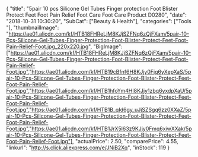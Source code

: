 {
	"title": "5pair  10 pcs Silicone Gel Tubes Finger protection Foot Blister Protect Feet Foot Pain Relief Foot Care Foot Care Product D0280",
	"date": "2018-10-31 10:30:20",
	"SubCat": ["Beauty & Health"],
	"categories": ["Tools "],
	"thumbnailImage": "https://ae01.alicdn.com/kf/HTB18FHReLjM8KJjSZFNq6zQjFXam/5pair-10-Pcs-Silicone-Gel-Tubes-Finger-Protection-Foot-Blister-Protect-Feet-Foot-Pain-Relief-Foot.jpg_220x220.jpg",
	"BigImage": ["https://ae01.alicdn.com/kf/HTB18FHReLjM8KJjSZFNq6zQjFXam/5pair-10-Pcs-Silicone-Gel-Tubes-Finger-Protection-Foot-Blister-Protect-Feet-Foot-Pain-Relief-Foot.jpg","https://ae01.alicdn.com/kf/HTB19cBfnf6H8KJjy0Fjq6yXepXaS/5pair-10-Pcs-Silicone-Gel-Tubes-Finger-Protection-Foot-Blister-Protect-Feet-Foot-Pain-Relief-Foot.jpg","https://ae01.alicdn.com/kf/HTB1hfoYm4HI8KJjy1zbq6yxdpXaU/5pair-10-Pcs-Silicone-Gel-Tubes-Finger-Protection-Foot-Blister-Protect-Feet-Foot-Pain-Relief-Foot.jpg","https://ae01.alicdn.com/kf/HTB1B_qId6gy_uJjSZSgq6zz0XXaZ/5pair-10-Pcs-Silicone-Gel-Tubes-Finger-Protection-Foot-Blister-Protect-Feet-Foot-Pain-Relief-Foot.jpg","https://ae01.alicdn.com/kf/HTB1JrX5l63z9KJjy0Fmq6xiwXXak/5pair-10-Pcs-Silicone-Gel-Tubes-Finger-Protection-Foot-Blister-Protect-Feet-Foot-Pain-Relief-Foot.jpg"],
	"actualPrice": 2.50,
	"comparePrice": 4.55,
	"linkurl": "http://s.click.aliexpress.com/e/JNiB2Xq",
	"inStock": 119
}
